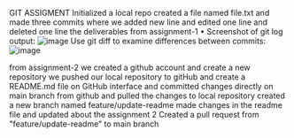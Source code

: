 GIT ASSIGMENT 
Initialized a local repo
created a file named file.txt
and made three commits
where we added new line and edited one line and deleted one line
the deliverables from assignment-1
•	Screenshot of git log output:
![image](https://github.com/user-attachments/assets/4b831533-ad69-488d-b082-8de2c5c24a04)
Use git diff to examine differences between commits:
![image](https://github.com/user-attachments/assets/0304d909-859f-481c-900c-10c91ac3d8e9)

from assignment-2
we created a github account and create a new repository
we pushed our local repository to gitHub
and create a README.md file on GitHub interface and committed changes directly on main branch from github
and pulled the changes to local repository
created a new branch named feature/update-readme
made changes in the readme file and updated about the assignment 2
Created a pull request from "feature/update-readme" to main branch

